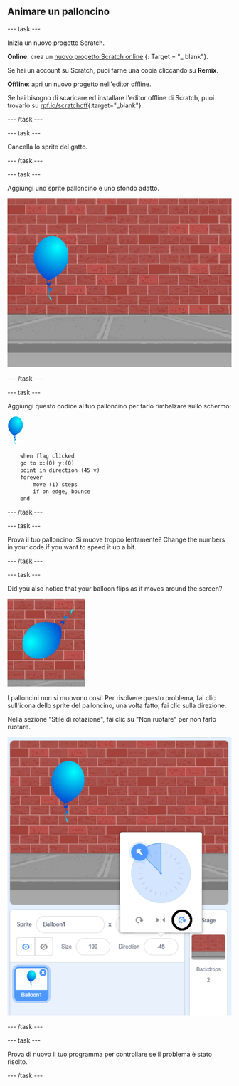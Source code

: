 ## Animare un palloncino

--- task ---

Inizia un nuovo progetto Scratch.

**Online**: crea un [nuovo progetto Scratch online](http://rpf.io/scratch-new) {: Target = "_ blank"}.

Se hai un account su Scratch, puoi farne una copia cliccando su **Remix**.

**Offline**: apri un nuovo progetto nell'editor offline.

Se hai bisogno di scaricare ed installare l'editor offline di Scratch, puoi trovarlo su [rpf.io/scratchoff](http://rpf.io/scratchoff){:target="_blank"}.

--- /task ---

--- task ---

Cancella lo sprite del gatto.

--- /task ---

--- task ---

Aggiungi uno sprite palloncino e uno sfondo adatto.

![sfondo e sprite di un palloncino](images/balloons-balloon.png)

--- /task ---


--- task ---

Aggiungi questo codice al tuo palloncino per farlo rimbalzare sullo schermo:

![sprite palloncino](images/balloon-sprite.png)

```blocks3
    when flag clicked
    go to x:(0) y:(0)
    point in direction (45 v)
    forever
        move (1) steps
        if on edge, bounce
    end
```

--- /task ---

--- task ---

Prova il tuo palloncino. Si muove troppo lentamente? Change the numbers in your code if you want to speed it up a bit.

--- /task ---

--- task ---

Did you also notice that your balloon flips as it moves around the screen?

![palloncino capovolto](images/balloons-flip.png)

I palloncini non si muovono così! Per risolvere questo problema, fai clic sull'icona dello sprite del palloncino, una volta fatto, fai clic sulla direzione.

Nella sezione "Stile di rotazione", fai clic su "Non ruotare" per non farlo ruotare.

![opzione di stile di rotazione](images/balloons-lock-annotated.png)

--- /task ---

--- task ---

Prova di nuovo il tuo programma per controllare se il problema è stato risolto.

--- /task ---
